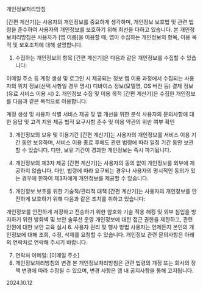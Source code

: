 개인정보처리방침

[간편 계산기]는 사용자의 개인정보를 중요하게 생각하며, 개인정보 보호법 및 관련 법령을 준수하여 사용자의 개인정보를 보호하기 위해 최선을 다하고 있습니다. 본 개인정보처리방침은 사용자가 [앱 이름]을 이용할 때, 앱이 수집하는 개인정보의 항목, 이용 목적 및 보호조치에 대해 설명합니다.

1. 수집하는 개인정보의 항목
[간편 계산기]은 다음과 같은 개인정보를 수집할 수 있습니다:

이메일 주소 등 계정 생성 및 로그인 시 제공되는 정보
앱 이용 과정에서 수집되는 사용자의 위치 정보(선택 사항일 경우 명시)
디바이스 정보(모델명, OS 버전 등)
결제 정보(유료 서비스 이용 시)
2. 개인정보 수집 및 이용 목적
[간편 계산기]은 수집한 개인정보를 다음과 같은 목적으로 이용합니다:

계정 생성 및 사용자 식별
서비스 제공 및 앱 개선을 위한 분석
사용자의 문의사항에 대한 응답 및 고객 지원 제공
법적 요구사항 준수 및 이용 약관의 위반 여부 확인

3. 개인정보의 보유 및 이용기간
[간편 계산기]는 사용자의 개인정보를 서비스 이용 기간 동안 보유하며, 서비스 이용 종료 후에도 관련 법령에 따라 일정 기간 동안 보관할 수 있습니다. 다만, 보유 기간이 경과한 개인정보는 즉시 파기됩니다.

4. 개인정보의 제3자 제공
[간편 계산기]는 사용자의 동의 없이 개인정보를 외부에 제공하지 않습니다. 다만, 법령에 따라 요구되는 경우나 사용자의 명시적인 동의가 있는 경우에 한하여 제3자에게 개인정보를 제공할 수 있습니다.

5. 개인정보 보호를 위한 기술적/관리적 대책
[간편 계산기]는 사용자의 개인정보를 안전하게 보호하기 위해 다음과 같은 조치를 취하고 있습니다:

개인정보를 안전하게 저장하고 전송하기 위한 암호화 기술 적용
해킹 및 외부 침입을 방지하기 위한 방화벽 및 보안 솔루션 운영
개인정보에 대한 접근 권한을 제한하고, 관련 인원에 대한 보안 교육 실시
6. 사용자 권리 및 행사 방법
사용자는 언제든지 본인의 개인정보에 대해 조회, 수정, 삭제를 요청할 수 있습니다. 개인정보 관련 문의사항은 아래의 연락처로 연락해 주시기 바랍니다.

7. 연락처
이메일: [이메일 주소]
8. 개인정보처리방침의 변경
본 개인정보처리방침은 관련 법령의 개정 또는 회사의 정책 변경에 따라 수정될 수 있으며, 변경 사항은 앱 내 공지사항을 통해 고지됩니다.

2024.10.12
